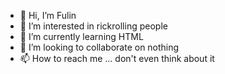 - 👋 Hi, I’m Fulin
- 👀 I’m interested in rickrolling people
- 🌱 I’m currently learning HTML
- 💞️ I’m looking to collaborate on nothing
- 📫 How to reach me ...
don't even think about it

<!---
FulinS/FulinS is a ✨ special ✨ repository because its `README.md` (this file) appears on your GitHub profile.
You can click the Preview link to take a look at your changes.
--->
